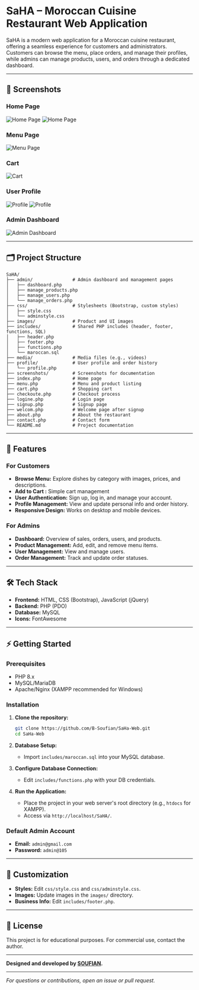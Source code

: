 # SaHA – Moroccan Cuisine Restaurant Web Application

SaHA is a modern web application for a Moroccan cuisine restaurant, offering a seamless experience for customers and administrators. Customers can browse the menu, place orders, and manage their profiles, while admins can manage products, users, and orders through a dedicated dashboard.

---

## 📸 Screenshots

### Home Page
![Home Page](screenshots/home.png)
![Home Page](screenshots/full.png)


### Menu Page
![Menu Page](screenshots/menu.png)

### Cart
![Cart](screenshots/cart.png)

### User Profile
![Profile](screenshots/profile.png)
![Profile](screenshots/orders.png)

### Admin Dashboard
![Admin Dashboard](screenshots/admin_dashboard.png)

---

## 🗂️ Project Structure

```
SaHA/
├── admin/               # Admin dashboard and management pages
│   ├── dashboard.php
│   ├── manage_products.php
│   ├── manage_users.php
│   └── manage_orders.php
├── css/                 # Stylesheets (Bootstrap, custom styles)
│   ├── style.css
│   └── adminstyle.css
├── images/              # Product and UI images
├── includes/            # Shared PHP includes (header, footer, functions, SQL)
│   ├── header.php
│   ├── footer.php
│   ├── functions.php
│   └── maroccan.sql
├── media/               # Media files (e.g., videos)
├── profile/             # User profile and order history
│   └── profile.php
├── screenshots/         # Screenshots for documentation
├── index.php            # Home page
├── menu.php             # Menu and product listing
├── cart.php             # Shopping cart
├── checkoute.php        # Checkout process
├── logine.php           # Login page
├── signup.php           # Signup page
├── welcom.php           # Welcome page after signup
├── about.php            # About the restaurant
├── contact.php          # Contact form
└── README.md            # Project documentation
```

---

## 🚀 Features

### For Customers
- **Browse Menu:** Explore dishes by category with images, prices, and descriptions.
- **Add to Cart :** Simple cart management
- **User Authentication:** Sign up, log in, and manage your account.
- **Profile Management:** View and update personal info and order history.
- **Responsive Design:** Works on desktop and mobile devices.

### For Admins
- **Dashboard:** Overview of sales, orders, users, and products.
- **Product Management:** Add, edit, and remove menu items.
- **User Management:** View and manage users.
- **Order Management:** Track and update order statuses.

---

## 🛠️ Tech Stack

- **Frontend:** HTML, CSS (Bootstrap), JavaScript (jQuery)
- **Backend:** PHP (PDO)
- **Database:** MySQL
- **Icons:** FontAwesome

---

## ⚡ Getting Started

### Prerequisites

- PHP 8.x
- MySQL/MariaDB
- Apache/Nginx (XAMPP recommended for Windows)

### Installation

1. **Clone the repository:**
   ```sh
   git clone https://github.com/B-Soufian/SaHa-Web.git
   cd SaHa-Web
   ```

2. **Database Setup:**
   - Import `includes/maroccan.sql` into your MySQL database.

3. **Configure Database Connection:**
   - Edit `includes/functions.php` with your DB credentials.

4. **Run the Application:**
   - Place the project in your web server's root directory (e.g., `htdocs` for XAMPP).
   - Access via `http://localhost/SaHA/`.

### Default Admin Account

- **Email:** `admin@gmail.com`
- **Password:** `admin@105`

---

## 📝 Customization

- **Styles:** Edit `css/style.css` and `css/adminstyle.css`.
- **Images:** Update images in the `images/` directory.
- **Business Info:** Edit `includes/footer.php`.

---

## 📄 License

This project is for educational purposes. For commercial use, contact the author.

---

**Designed and developed by [SOUFIAN](https://www.instagram.com/soufian._0/).**

---

_For questions or contributions, open an issue or pull request._
